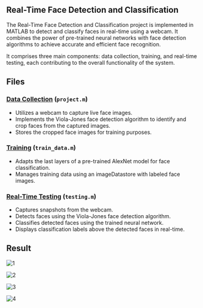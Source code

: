 ## Real-Time Face Detection and Classification
The Real-Time Face Detection and Classification project is implemented in MATLAB to detect and classify faces in real-time using a webcam. It combines the power of pre-trained neural networks with face detection algorithms to achieve accurate and efficient face recognition.

It comprises three main components: data collection, training, and real-time testing, each contributing to the overall functionality of the system.

## Files
### [Data Collection](https://github.com/Aggarwal-Gavesh-25/Facial-Recognition/blob/main/Project.m) (`project.m`)
- Utilizes a webcam to capture live face images.
- Implements the Viola-Jones face detection algorithm to identify and crop faces from the captured images.
- Stores the cropped face images for training purposes.

### [Training](https://github.com/Aggarwal-Gavesh-25/Facial-Recognition/blob/main/Train_data.m) (`train_data.m`)
- Adapts the last layers of a pre-trained AlexNet model for face classification.
- Manages training data using an imageDatastore with labeled face images.

### [Real-Time Testing](https://github.com/Aggarwal-Gavesh-25/Facial-Recognition/blob/main/Testing.m) (`testing.m`)
- Captures snapshots from the webcam.
- Detects faces using the Viola-Jones face detection algorithm.
- Classifies detected faces using the trained neural network.
- Displays classification labels above the detected faces in real-time.

## Result
![1](https://github.com/Aggarwal-Gavesh-25/Facial-Recognition/assets/118240223/04e38608-2c34-48eb-bc3d-982e746604e9)

![2](https://github.com/Aggarwal-Gavesh-25/Facial-Recognition/assets/118240223/433f97b9-65e1-46c6-870b-290dbbb5c83d)

![3](https://github.com/Aggarwal-Gavesh-25/Facial-Recognition/assets/118240223/fd50fecc-5bbc-425e-af1b-77be7b137fae)

![4](https://github.com/Aggarwal-Gavesh-25/Facial-Recognition/assets/118240223/2036cdf2-95cc-42b5-8d5e-c1d1f380c889)
